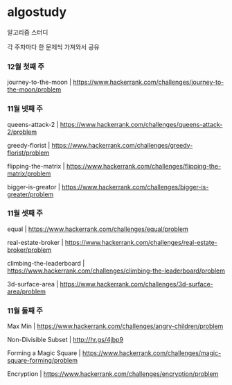 # algostudy

알고리즘 스터디

각 주차마다 한 문제씩 가져와서 공유

### 12월 첫째 주

journey-to-the-moon | https://www.hackerrank.com/challenges/journey-to-the-moon/problem

### 11월 넷째 주

queens-attack-2 | https://www.hackerrank.com/challenges/queens-attack-2/problem

greedy-florist | https://www.hackerrank.com/challenges/greedy-florist/problem

flipping-the-matrix | https://www.hackerrank.com/challenges/flipping-the-matrix/problem

bigger-is-greator | https://www.hackerrank.com/challenges/bigger-is-greater/problem

### 11월 셋째 주

equal | https://www.hackerrank.com/challenges/equal/problem

real-estate-broker | https://www.hackerrank.com/challenges/real-estate-broker/problem

climbing-the-leaderboard | https://www.hackerrank.com/challenges/climbing-the-leaderboard/problem

3d-surface-area | https://www.hackerrank.com/challenges/3d-surface-area/problem

### 11월 둘째 주

Max Min | https://www.hackerrank.com/challenges/angry-children/problem

Non-Divisible Subset | http://hr.gs/4jbp9

Forming a Magic Square | https://www.hackerrank.com/challenges/magic-square-forming/problem

Encryption | https://www.hackerrank.com/challenges/encryption/problem


